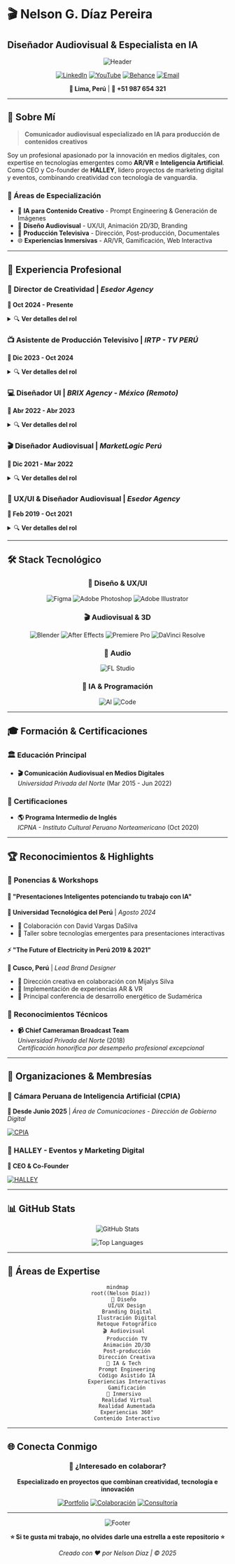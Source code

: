 # 🎬 Nelson G. Díaz Pereira
## Diseñador Audiovisual & Especialista en IA

<div align="center">

![Header](https://capsule-render.vercel.app/api?type=waving&color=gradient&customColorList=6&height=300&section=header&text=Nelson%20Díaz&fontSize=50&fontColor=ffffff&animation=fadeIn)

[![LinkedIn](https://img.shields.io/badge/LinkedIn-docnel-0077B5?style=for-the-badge&logo=linkedin&logoColor=white)](https://linkedin.com/in/docnel)
[![YouTube](https://img.shields.io/badge/YouTube-docnel-FF0000?style=for-the-badge&logo=youtube&logoColor=white)](https://youtube.com/docnel)
[![Behance](https://img.shields.io/badge/Behance-docnel-1769FF?style=for-the-badge&logo=behance&logoColor=white)](https://behance.net/docnel)
[![Email](https://img.shields.io/badge/Email-docnelsondiaz%40gmail.com-D14836?style=for-the-badge&logo=gmail&logoColor=white)](mailto:docnelsondiaz@gmail.com)

**📍 Lima, Perú** | **📱 +51 987 654 321**

</div>

---

## 🚀 Sobre Mí

> **Comunicador audiovisual especializado en IA para producción de contenidos creativos**

Soy un profesional apasionado por la innovación en medios digitales, con expertise en tecnologías emergentes como **AR/VR** e **Inteligencia Artificial**. Como CEO y Co-founder de **HALLEY**, lidero proyectos de marketing digital y eventos, combinando creatividad con tecnología de vanguardia.

### 🎯 Áreas de Especialización
- 🤖 **IA para Contenido Creativo** - Prompt Engineering & Generación de Imágenes
- 🎨 **Diseño Audiovisual** - UX/UI, Animación 2D/3D, Branding
- 🎥 **Producción Televisiva** - Dirección, Post-producción, Documentales
- 🌐 **Experiencias Inmersivas** - AR/VR, Gamificación, Web Interactiva

---

## 💼 Experiencia Profesional

### 🎨 **Director de Creatividad** | *Esedor Agency*
**📅 Oct 2024 - Presente**

<details>
<summary>🔍 <strong>Ver detalles del rol</strong></summary>

- 🎯 Liderazgo del equipo creativo para campañas de re-branding 2025
- 🚀 Implementación de flujos de trabajo con IA para producción gráfica
- 📊 Desarrollo de keyvisuals y conceptualizaciones para clientes diversos
- 🎬 Creación de productos interactivos y material digital innovador

</details>

### 📺 **Asistente de Producción Televisivo** | *IRTP - TV PERÚ*
**📅 Dic 2023 - Oct 2024**

<details>
<summary>🔍 <strong>Ver detalles del rol</strong></summary>

**Programa:** "Sonidos Del Mundo" - Mabela Martinez
- 🎬 Supervisión de rodajes y scouting de locaciones
- 📚 Investigación documentada y recopilación de archivo
- 📱 Creación de contenido para redes sociales (Reels, Stories)
- 🎞️ Desarrollo de recursos animados para postproducción

</details>

### 💻 **Diseñador UI** | *BRIX Agency - México (Remoto)*
**📅 Abr 2022 - Abr 2023**

<details>
<summary>🔍 <strong>Ver detalles del rol</strong></summary>

- 🌐 Desarrollo de páginas web con estilos gráficos innovadores
- 🎨 Adaptación de sistemas de diseño a tendencias actuales
- 🛍️ Creación de productos web para Webflow Marketplace
- 🎯 Diseño para audiencias amplias y diversas

</details>

### 🎬 **Diseñador Audiovisual** | *MarketLogic Perú*
**📅 Dic 2021 - Mar 2022**

<details>
<summary>🔍 <strong>Ver detalles del rol</strong></summary>

- 🎨 Key Visual Designer para cuentas corporativas
- 🎪 Desarrollo de propuestas estéticas para eventos y conferencias  
- 🥽 Creación de experiencias VR & AR inmersivas
- 📧 Diseño de Dark Posts, Landing Pages y Email Marketing

</details>

### 🎯 **UX/UI & Diseñador Audiovisual** | *Esedor Agency*
**📅 Feb 2019 - Oct 2021**

<details>
<summary>🔍 <strong>Ver detalles del rol</strong></summary>

- 📱 Branding digital y desarrollo de apps web/mobile
- 🎮 Proyectos de gamificación y prototipado
- 🔬 QA testing & user research
- 🎬 Animación 2D/3D & Stop Motion

</details>

---

## 🛠️ Stack Tecnológico

<div align="center">

### 🎨 **Diseño & UX/UI**
![Figma](https://img.shields.io/badge/Figma-F24E1E?style=for-the-badge&logo=figma&logoColor=white)
![Adobe Photoshop](https://img.shields.io/badge/Photoshop-31A8FF?style=for-the-badge&logo=adobephotoshop&logoColor=white)
![Adobe Illustrator](https://img.shields.io/badge/Illustrator-FF9A00?style=for-the-badge&logo=adobeillustrator&logoColor=white)

### 🎬 **Audiovisual & 3D**
![Blender](https://img.shields.io/badge/Blender-F5792A?style=for-the-badge&logo=blender&logoColor=white)
![After Effects](https://img.shields.io/badge/After%20Effects-9999FF?style=for-the-badge&logo=adobeaftereffects&logoColor=white)
![Premiere Pro](https://img.shields.io/badge/Premiere%20Pro-9999FF?style=for-the-badge&logo=adobepremierepro&logoColor=white)
![DaVinci Resolve](https://img.shields.io/badge/DaVinci%20Resolve-233A51?style=for-the-badge&logo=davinciresolve&logoColor=white)

### 🎵 **Audio**
![FL Studio](https://img.shields.io/badge/FL%20Studio-FF6600?style=for-the-badge&logo=flstudio&logoColor=white)

### 🤖 **IA & Programación**
![AI](https://img.shields.io/badge/Prompt%20Engineering-FF6B6B?style=for-the-badge&logo=openai&logoColor=white)
![Code](https://img.shields.io/badge/IA%20Assisted%20Development-4ECDC4?style=for-the-badge&logo=code&logoColor=white)

</div>

---

## 🎓 Formación & Certificaciones

### 🏛️ **Educación Principal**
- **🎬 Comunicación Audiovisual en Medios Digitales**  
  *Universidad Privada del Norte* (Mar 2015 - Jun 2022)

### 📜 **Certificaciones**
- **🌎 Programa Intermedio de Inglés**  
  *ICPNA - Instituto Cultural Peruano Norteamericano* (Oct 2020)

---

## 🏆 Reconocimientos & Highlights

### 🎤 **Ponencias & Workshops**

#### 🧠 "Presentaciones Inteligentes potenciando tu trabajo con IA"
**📍 Universidad Tecnológica del Perú** | *Agosto 2024*
- 🤝 Colaboración con David Vargas DaSilva
- 🎯 Taller sobre tecnologías emergentes para presentaciones interactivas

#### ⚡ "The Future of Electricity in Perú 2019 & 2021"
**📍 Cusco, Perú** | *Lead Brand Designer*
- 🎨 Dirección creativa en colaboración con Mijalys Silva
- 🥽 Implementación de experiencias AR & VR
- 🌟 Principal conferencia de desarrollo energético de Sudamérica

### 🎥 **Reconocimientos Técnicos**
- **📹 Chief Cameraman Broadcast Team**  
  *Universidad Privada del Norte* (2018)  
  *Certificación honorífica por desempeño profesional excepcional*

---

## 🌟 Organizaciones & Membresías

### 🤖 **Cámara Peruana de Inteligencia Artificial (CPIA)**
**📅 Desde Junio 2025** | *Área de Comunicaciones - Dirección de Gobierno Digital*

[![CPIA](https://img.shields.io/badge/CPIA-Miembro%20Activo-2E8B57?style=for-the-badge&logo=ai&logoColor=white)](https://cpia.pe)

### 🚀 **HALLEY - Eventos y Marketing Digital**
**👑 CEO & Co-Founder**

[![HALLEY](https://img.shields.io/badge/HALLEY-CEO%20%26%20Co--Founder-FFD700?style=for-the-badge&logo=rocket&logoColor=black)](#)

---

## 📊 GitHub Stats

<div align="center">

![GitHub Stats](https://github-readme-stats.vercel.app/api?username=docnelsondiaz&show_icons=true&theme=radical&hide_border=true&count_private=true)

![Top Languages](https://github-readme-stats.vercel.app/api/top-langs/?username=docnelsondiaz&layout=compact&theme=radical&hide_border=true)

</div>

---

## 🎯 Áreas de Expertise

<div align="center">

```mermaid
mindmap
  root((Nelson Díaz))
    🎨 Diseño
      UI/UX Design
      Branding Digital
      Ilustración Digital
      Retoque Fotográfico
    🎬 Audiovisual
      Producción TV
      Animación 2D/3D
      Post-producción
      Dirección Creativa
    🤖 IA & Tech
      Prompt Engineering
      Código Asistido IA
      Experiencias Interactivas
      Gamificación
    🥽 Inmersivo
      Realidad Virtual
      Realidad Aumentada
      Experiencias 360°
      Contenido Interactivo
```

</div>

---

## 🌐 Conecta Conmigo

<div align="center">

### 💬 ¿Interesado en colaborar?

**Especializado en proyectos que combinan creatividad, tecnología e innovación**

[![Portfolio](https://img.shields.io/badge/🎨%20Portfolio-Ver%20Trabajos-FF6B6B?style=for-the-badge&logoColor=white)](#)
[![Colaboración](https://img.shields.io/badge/🤝%20Colaboremos-Contactar-4ECDC4?style=for-the-badge&logoColor=white)](mailto:docnelsondiaz@gmail.com)
[![Consultoría](https://img.shields.io/badge/💡%20Consultoría%20IA-Disponible-FFD93D?style=for-the-badge&logoColor=black)](#)

</div>

---

<div align="center">

![Footer](https://capsule-render.vercel.app/api?type=waving&color=gradient&customColorList=6&height=100&section=footer)

**⭐ Si te gusta mi trabajo, no olvides darle una estrella a este repositorio ⭐**

*Creado con ❤️ por Nelson Díaz | © 2025*

</div>
